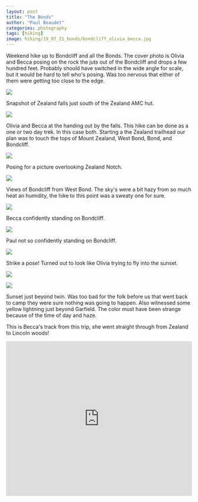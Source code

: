 ```yaml
---
layout: post
title: "The Bonds"
author: "Paul Beaudet"
categories: photography
tags: [hiking]
image: hiking/19_07_21_bonds/bondcliff_olivia_becca.jpg
---
```


Weekend hike up to Bondcliff and all the Bonds. The cover photo is Olivia and Becca posing on the rock the juts out of the Bondcliff and drops a few hundred feet. Probably should have switched in the wide angle for scale, but it would be hard to tell who's posing. Was too nervous that either of them were getting too close to the edge.

![](/assets/img/hiking/19_07_21_bonds/zealandfalls.jpg)

Snapshot of Zealand falls just south of the Zealand AMC hut.

![](/assets/img/hiking/19_07_21_bonds/olivia_becca.jpg)

Olivia and Becca at the handing out by the falls. This hike can be done as a one or two day trek. In this case both. Starting a the Zealand trailhead our plan was to touch the tops of Mount Zealand, West Bond, Bond, and Bondcliff.

![](/assets/img/hiking/19_07_21_bonds/olivia_paul_becca.jpg)

Posing for a picture overlooking Zealand Notch.

![](/assets/img/hiking/19_07_21_bonds/bondcliff.jpg)

Views of Bondcliff from West Bond. The sky's were a bit hazy from so much heat an humidity, the hike to this point was a sweaty one for sure.

![](/assets/img/hiking/19_07_21_bonds/bondcliff_becca.jpg)

Becca confidently standing on Bondcliff.

![](/assets/img/hiking/19_07_21_bonds/bondcliff_paul.jpg)

Paul not so confidently standing on Bondcliff.

![](/assets/img/hiking/19_07_21_bonds/bird.jpg)

Strike a pose! Turned out to look like Olivia trying to fly into the sunset.

![](/assets/img/hiking/19_07_21_bonds/guyot_olivia.jpg)


![](/assets/img/hiking/19_07_21_bonds/sunset_on_guyot.jpg)

Sunset just beyond twin. Was too bad for the folk before us that went back to camp they were sure nothing was going to happen. Also witnessed some yellow lightning just beyond Garfield. The color must have been strange because of the time of day and haze.


This is Becca's track from this trip, she went straight through from Zealand to Lincoln woods!

<iframe src='https://www.gaiagps.com/public/5Delmb4QTBq9zgY9Ii0Wmbw5?embed=True' style='border:none; overflow-y: hidden; background-color:white; min-width: 320px; max-width:1280px; width:100%; height: 420px;' scrolling='no' seamless='seamless'></iframe>
